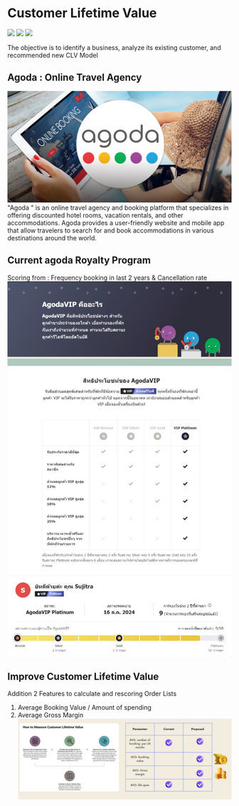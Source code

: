 # Customer Lifetime Value
[![](https://img.shields.io/badge/-Concept-green)](#) [![](https://img.shields.io/badge/-Presentation-green)](#) [![](https://img.shields.io/badge/-Student-blue)](#)

The objective is to identify a business, analyze its existing customer, and recommended new CLV Model
## Agoda : Online Travel Agency
![image](agoda-01.jpg)
"Agoda " is an online travel agency and booking platform that specializes in offering discounted hotel rooms, vacation rentals, and other accommodations. Agoda provides a user-friendly website and mobile app that allow travelers to search for and book accommodations in various destinations around the world. 

## Current agoda Royalty Program
Scoring from : Frequency booking in last 2 years & Cancellation rate
![image](agoda-02.jpg)
![image](agoda-03.jpg)

## Improve Customer Lifetime Value
Addition 2 Features to calculate and rescoring
Order Lists
1. Average Booking Value / Amount of spending
2. Average Gross Margin 
![image](agoda-04.jpg)
